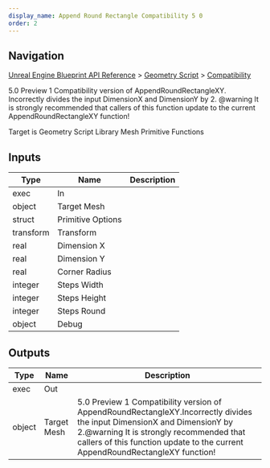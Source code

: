 ```yaml
---
display_name: Append Round Rectangle Compatibility 5 0
order: 2
---
```

## Navigation

[Unreal Engine Blueprint API Reference](https://dev.epicgames.com/documentation/en-us/unreal-engine/BlueprintAPI) > [Geometry Script](https://dev.epicgames.com/documentation/en-us/unreal-engine/BlueprintAPI/GeometryScript) > [Compatibility](https://dev.epicgames.com/documentation/en-us/unreal-engine/BlueprintAPI/GeometryScript/Compatibility)

5.0 Preview 1 Compatibility version of AppendRoundRectangleXY.
Incorrectly divides the input DimensionX and DimensionY by 2.
@warning It is strongly recommended that callers of this function update to the current AppendRoundRectangleXY function!

Target is Geometry Script Library Mesh Primitive Functions

## Inputs

| Type | Name | Description |
| --- | --- | --- |
| exec | In |  |
| object | Target Mesh |  |
| struct | Primitive Options |  |
| transform | Transform |  |
| real | Dimension X |  |
| real | Dimension Y |  |
| real | Corner Radius |  |
| integer | Steps Width |  |
| integer | Steps Height |  |
| integer | Steps Round |  |
| object | Debug |  |

## Outputs

| Type | Name | Description |
| --- | --- | --- |
| exec | Out |  |
| object | Target Mesh | 5.0 Preview 1 Compatibility version of AppendRoundRectangleXY.Incorrectly divides the input DimensionX and DimensionY by 2.@warning It is strongly recommended that callers of this function update to the current AppendRoundRectangleXY function! |

